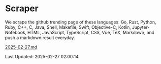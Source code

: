 # Scraper

We scrape the github trending page of these languages: Go, Rust, Python, Ruby, C++, C, Java, Shell, Makefile, Swift, Objective-C, Kotlin, Jupyter-Notebook, HTML, JavaScript, TypeScript, CSS, Vue, TeX, Markdown, and push a markdown result everyday.

[2025-02-27.md](https://github.com/cumthxy/github-trending-backup/blob/master/2025-02-27.md)

Last Updated: 2025-02-27 02:00:14